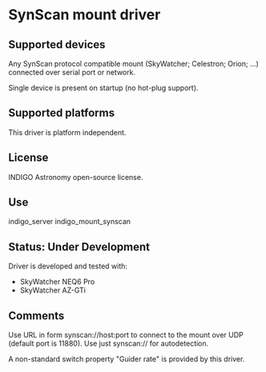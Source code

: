 # SynScan mount driver

## Supported devices

Any SynScan protocol compatible mount (SkyWatcher; Celestron; Orion; ...) connected over serial port or network.

Single device is present on startup (no hot-plug support).

## Supported platforms

This driver is platform independent.

## License

INDIGO Astronomy open-source license.

## Use

indigo_server indigo_mount_synscan

## Status: Under Development

Driver is developed and tested with:
* SkyWatcher NEQ6 Pro
* SkyWatcher AZ-GTi

## Comments

Use URL in form synscan://host:port to connect to the mount over UDP (default port is 11880). Use just synscan:// for autodetection.

A non-standard switch property "Guider rate" is provided by this driver.
